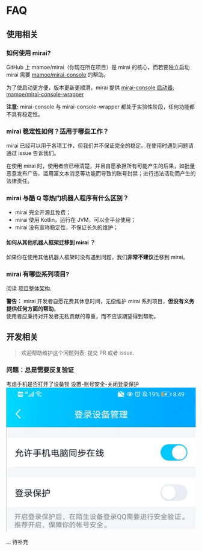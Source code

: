 # FAQ

## 使用相关

### 如何使用 mirai?
GitHub 上 mamoe/mirai（你现在所在项目）是 mirai 的核心，而若要独立启动 mirai 需要 [mamoe/mirai-console](https://github.com/mamoe/mirai-console) 的帮助。

为了使启动更方便，版本更新更顺滑，mirai 提供 [mirai-console 启动器: mamoe/mirai-console-wrapper](https://github.com/mamoe/mirai-console-wrapper)

**注意:** mirai-console 与 mirai-console-wrapper 都处于实验性阶段，任何功能都不具有稳定性。

### mirai 稳定性如何？适用于哪些工作？
mirai 已经可以用于各项工作，但我们并不保证完全的稳定。在使用时遇到问题请通过 issue 告诉我们。

在使用 mirai 时，使用者应已经清楚，并且自愿承担所有可能产生的后果，如批量恶意发布广告、滥用富文本消息等功能而导致的账号封禁；进行违法活动而产生的法律责任。

### mirai 与酷 Q 等热门机器人程序有什么区别？
- mirai 完全开源且免费；
- mirai 使用 Kotlin，运行在 JVM，可以全平台使用；
- mirai 没有宣称稳定性，不保证长久的维护；

#### 如何从其他机器人框架迁移到 mirai ？
如果你在使用其他机器人框架时没有遇到问题，我们**非常不建议**迁移到 mirai。

### mirai 有哪些系列项目?
阅读 [项目整体架构](mirai.md#%E9%A1%B9%E7%9B%AE%E6%95%B4%E4%BD%93%E6%9E%B6%E6%9E%84).

**警告：** mirai 开发者自愿花费其休息时间，无偿维护 mirai 系列项目，**但没有义务提供任何方面的帮助**。  
使用者应秉持对开发者无私贡献的尊重，而不应该期望得到帮助。

## 开发相关

> 欢迎帮助维护这个问题列表: 提交 PR 或者 issue.

### 问题：总是需要反复验证
考虑手机是否打开了设备锁
设置-账号安全-关闭登录保护
![登陆保护](.mirai_images/close_lock.jpg)

... 待补充